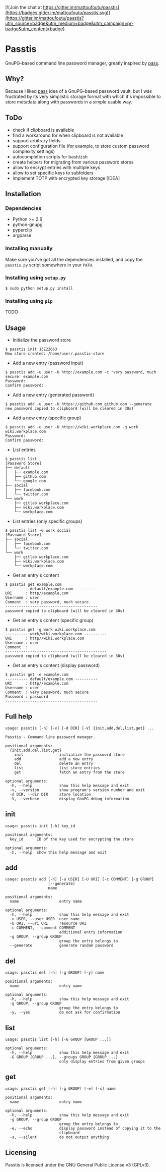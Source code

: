 [![Join the chat at https://gitter.im/mattoufoutu/passtis](https://badges.gitter.im/mattoufoutu/passtis.svg)](https://gitter.im/mattoufoutu/passtis?utm_source=badge&utm_medium=badge&utm_campaign=pr-badge&utm_content=badge)

# Passtis

GnuPG-based command line password manager, greatly inspired by [pass](https://www.passwordstore.org/).


## Why?

Because I liked [pass](https://www.passwordstore.org/) idea of a GnuPG-based password vault, but I
was frustrated by its very simplistic storage format with which it's impossible to store metadata
along with passwords in a simple usable way.


## ToDo

* check if clipboard is available
* find a workaround for when clipboard is not available
* support arbitrary fields
* support configuration file (for example, to store custom password complexity settings)
* autocompletion scripts for bash/zsh
* create helpers for migrating from various password stores
* allow to encrypt entries with multiple keys
* allow to set specific keys to subfolders
* implement TOTP with encrypted key storage [IDEA]


## Installation


### Dependencies

* Python >= 2.6
* python-gnupg
* pyperclip
* argparse


### Installing manually

Make sure you've got all the dependencies installed, and copy the `passtis.py` script somewhere 
in your `PATH`.


### Installing using `setup.py`


    $ sudo python setup.py install


### Installing using `pip`


TODO


## Usage

* Initialize the password store

```
$ passtis init 13E22663
New store created: /home/user/.passtis-store
```

* Add a new entry (password input)

```
$ passtis add -u user -U http://example.com -c 'very password, much secure' example.com
Password: 
Confirm password:
```

* Add a new entry (generated password)

```
$ passtis add -u user -U https://github.com github.com --generate
new password copied to clipboard (will be cleared in 30s)
```

* Add a new entry (specific group)

```
$ passtis add -u user -U https://wiki.workplace.com -g work wiki.workplace.com
Password: 
Confirm password:
```

* List entries

```
$ passtis list
[Password Store]
├── default
│   ├── example.com
│   ├── github.com
│   └── google.com
├── social
│   ├── facebook.com
│   └── twitter.com
└── work
    ├── gitlab.workplace.com
    ├── wiki.workplace.com
    └── workplace.com
```

* List entries (only specific groups)

```
$ passtis list -G work social
[Password Store]
├── social
│   ├── facebook.com
│   └── twitter.com
└── work
    ├── gitlab.workplace.com
    ├── wiki.workplace.com
    └── workplace.com
```

* Get an entry's content

```
$ passtis get example.com
---------- default/example.com ----------
URI      : http//example.com
Username : user
Comment  : very password, much secure
-----------------------------------------
password copied to clipboard (will be cleared in 30s)
```

* Get an entry's content (specific group)

```
$ passtis get -g work wiki.workplace.com
---------- work/wiki.workplace.com ----------
URI      : http//wiki.workplace.com
Username : user
Comment  : 
---------------------------------------------
password copied to clipboard (will be cleared in 30s)
```

* Get an entry's content (display password)

```
$ passtis get -e example.com
---------- default/example.com ----------
URI      : http//example.com
Username : user
Comment  : very password, much secure
Password : password
-----------------------------------------
```

## Full help

```
usage: passtis [-h] [-v] [-d DIR] [-V] {init,add,del,list,get} ...

Passtis - Command line password manager.

positional arguments:
  {init,add,del,list,get}
    init                initialize the password store
    add                 add a new entry
    del                 delete an entry
    list                list store entries
    get                 fetch an entry from the store

optional arguments:
  -h, --help            show this help message and exit
  -v, --version         show program's version number and exit
  -d DIR, --dir DIR     store location
  -V, --verbose         display GnuPG debug information
```

## init

```
usage: passtis init [-h] key_id

positional arguments:
  key_id      ID of the key used for encrypting the store

optional arguments:
  -h, --help  show this help message and exit
```

## add

```
usage: passtis add [-h] [-u USER] [-U URI] [-c COMMENT] [-g GROUP]
                   [--generate]
                   name

positional arguments:
  name                  entry name

optional arguments:
  -h, --help            show this help message and exit
  -u USER, --user USER  user name
  -U URI, --uri URI     resource URI
  -c COMMENT, --comment COMMENT
                        additional entry information
  -g GROUP, --group GROUP
                        group the entry belongs to
  --generate            generate random password
```

## del

```
usage: passtis del [-h] [-g GROUP] [-y] name

positional arguments:
  name                  entry name

optional arguments:
  -h, --help            show this help message and exit
  -g GROUP, --group GROUP
                        group the entry belongs to
  -y, --yes             do not ask for confirmation
```

## list

```
usage: passtis list [-h] [-G GROUP [GROUP ...]]

optional arguments:
  -h, --help            show this help message and exit
  -G GROUP [GROUP ...], --groups GROUP [GROUP ...]
                        only display entries from given groups
```

## get

```
usage: passtis get [-h] [-g GROUP] [-e] [-s] name

positional arguments:
  name                  entry name

optional arguments:
  -h, --help            show this help message and exit
  -g GROUP, --group GROUP
                        group the entry belongs to
  -e, --echo            display password instead of copying it to the
                        clipboard
  -s, --silent          do not output anything
```

## Licensing

Passtis is licensed under the GNU General Public License v3 (GPLv3).
